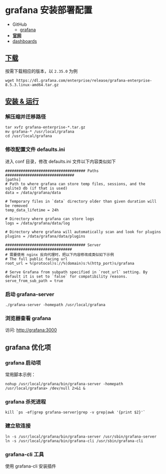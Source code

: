 # grafana 安装部署配置

- GitHub
  - [grafana](https://github.com/grafana/grafana)
- **[官网](https://grafana.com//)**
 - [dashboards](https://grafana.com/grafana/dashboards)


## [下载](https://grafana.com/grafana/download)
按需下载相应的版本，以 `2.35.0` 为例
```shell
wget https://dl.grafana.com/enterprise/release/grafana-enterprise-8.5.3.linux-amd64.tar.gz
```

## [安装 & 运行](https://prometheus.io/docs/prometheus/latest/installation/)
### 解压缩并迁移路径
```shell
tar xvfz grafana-enterprise-*.tar.gz
mv grafana-* /usr/local/grafana
cd /usr/local/grafana
```
### 修改配置文件 defaults.ini
进入 conf 目录，修改 defaults.ini 文件以下内容类似如下
```shell
#################################### Paths ###############################
[paths]
# Path to where grafana can store temp files, sessions, and the sqlite3 db (if that is used)
data = /data/grafana/data

# Temporary files in `data` directory older than given duration will be removed
temp_data_lifetime = 24h

# Directory where grafana can store logs
logs = /data/grafana/data/log

# Directory where grafana will automatically scan and look for plugins
plugins = /data/grafana/data/plugins

#################################### Server ##############################
# 需要使用 nginx 反向代理时，把以下内容修改成类似如下示例
# The full public facing url
root_url = %(protocol)s://%(domain)s:%(http_port)s/grafana

# Serve Grafana from subpath specified in `root_url` setting. By default it is set to `false` for compatibility reasons.
serve_from_sub_path = true
```

### 启动 grafana-server
```shell
./grafana-server -homepath /usr/local/grafana
```
### 浏览器查看 grafana
访问: [http://grafana:3000](http://localhost:3000)

## grafana 优化项
### grafana 启动项
常用脚本示例：
```shell
nohup /usr/local/grafana/bin/grafana-server -homepath /usr/local/grafana> /dev/null 2>&1 &
```
### grafana 杀死进程
```shell
kill `ps -ef|grep grafana-server|grep -v grep|awk '{print $2}'`
```
### 建立软连接
```shell
ln -s /usr/local/grafana/bin/grafana-server /usr/sbin/grafana-server
ln -s /usr/local/grafana/bin/grafana-cli /usr/sbin/grafana-cli
```
### grafana-cli 工具
使用 grafana-cli 安装插件


